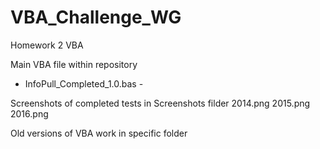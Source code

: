 # VBA_Challenge_WG
Homework 2 VBA 

Main VBA file within repository
- InfoPull_Completed_1.0.bas -

Screenshots of completed tests in Screenshots filder
2014.png
2015.png
2016.png

Old versions of VBA work in specific folder